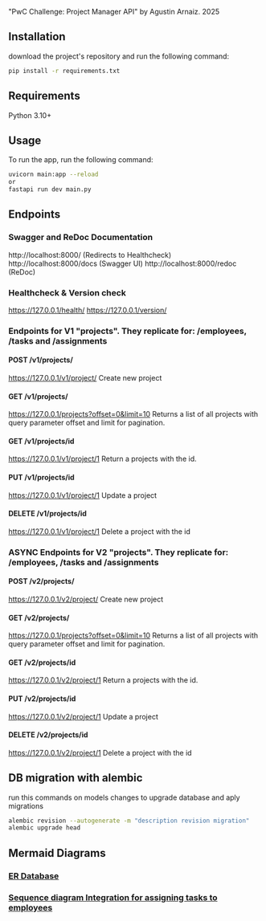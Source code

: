 "PwC Challenge: Project Manager API" by Agustin Arnaiz. 2025

## Installation
download the project's repository and run the following command:

```bash
pip install -r requirements.txt
```


## Requirements
Python 3.10+


## Usage
To run the app, run the following command:

```bash
uvicorn main:app --reload 
or 
fastapi run dev main.py
```

## Endpoints

### Swagger and ReDoc Documentation
http://localhost:8000/          (Redirects to Healthcheck)
http://localhost:8000/docs      (Swagger UI)
http://localhost:8000/redoc     (ReDoc)


### Healthcheck & Version check
https://127.0.0.1/health/
https://127.0.0.1/version/


### Endpoints for V1 "projects". They replicate for: /employees, /tasks and /assignments

#### POST /v1/projects/
https://127.0.0.1/v1/project/
Create new project

#### GET /v1/projects/
https://127.0.0.1/projects?offset=0&limit=10
Returns a list of all projects with query parameter offset and limit for pagination.

#### GET /v1/projects/id
https://127.0.0.1/v1/project/1
Return a projects with the id.

#### PUT /v1/projects/id
https://127.0.0.1/v1/project/1
Update a project

#### DELETE /v1/projects/id
https://127.0.0.1/v1/project/1
Delete a project with the id

### ASYNC Endpoints for V2 "projects". They replicate for: /employees, /tasks and /assignments

#### POST /v2/projects/
https://127.0.0.1/v2/project/
Create new project

#### GET /v2/projects/
https://127.0.0.1/projects?offset=0&limit=10
Returns a list of all projects with query parameter offset and limit for pagination.

#### GET /v2/projects/id
https://127.0.0.1/v2/project/1
Return a projects with the id.

#### PUT /v2/projects/id
https://127.0.0.1/v2/project/1
Update a project

#### DELETE /v2/projects/id
https://127.0.0.1/v2/project/1
Delete a project with the id


## DB migration with alembic

run this commands on models changes to upgrade database and aply migrations
```bash
alembic revision --autogenerate -m "description revision migration"
alembic upgrade head
```

## Mermaid Diagrams

### [ER Database](https://www.mermaidchart.com/raw/8b2953d5-01a9-42da-83b9-72d313e7ad5c?theme=light&version=v0.1&format=svg)

### [Sequence diagram Integration for assigning tasks to employees](https://www.mermaidchart.com/raw/eab6ebab-eab4-442c-bdec-7082544e6353?theme=light&version=v0.1&format=svg)